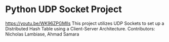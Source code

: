 # Python UDP Socket Project
https://youtu.be/WK96ZPGMIls
This project utilizes UDP Sockets to set up a Distributed Hash Table using a Client-Server Architecture.
Contributors: Nicholas Lambiase, Ahmad Samara
